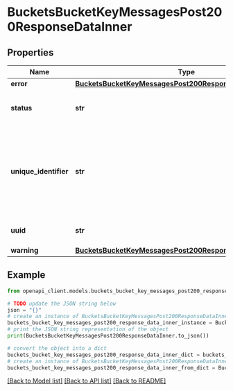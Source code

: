 # BucketsBucketKeyMessagesPost200ResponseDataInner


## Properties

Name | Type | Description | Notes
------------ | ------------- | ------------- | -------------
**error** | [**BucketsBucketKeyMessagesPost200ResponseDataInnerError**](BucketsBucketKeyMessagesPost200ResponseDataInnerError.md) |  | [optional] 
**status** | **str** | One of the following: success, error, or warning. | [optional] 
**unique_identifier** | **str** | If the message had a unique_identifier, it will be returned in this field, to help match the responses to the messages that were submitted. | [optional] 
**uuid** | **str** | This message&#39;s Runscope-generated ID. | [optional] 
**warning** | [**BucketsBucketKeyMessagesPost200ResponseDataInnerWarning**](BucketsBucketKeyMessagesPost200ResponseDataInnerWarning.md) |  | [optional] 

## Example

```python
from openapi_client.models.buckets_bucket_key_messages_post200_response_data_inner import BucketsBucketKeyMessagesPost200ResponseDataInner

# TODO update the JSON string below
json = "{}"
# create an instance of BucketsBucketKeyMessagesPost200ResponseDataInner from a JSON string
buckets_bucket_key_messages_post200_response_data_inner_instance = BucketsBucketKeyMessagesPost200ResponseDataInner.from_json(json)
# print the JSON string representation of the object
print(BucketsBucketKeyMessagesPost200ResponseDataInner.to_json())

# convert the object into a dict
buckets_bucket_key_messages_post200_response_data_inner_dict = buckets_bucket_key_messages_post200_response_data_inner_instance.to_dict()
# create an instance of BucketsBucketKeyMessagesPost200ResponseDataInner from a dict
buckets_bucket_key_messages_post200_response_data_inner_from_dict = BucketsBucketKeyMessagesPost200ResponseDataInner.from_dict(buckets_bucket_key_messages_post200_response_data_inner_dict)
```
[[Back to Model list]](../README.md#documentation-for-models) [[Back to API list]](../README.md#documentation-for-api-endpoints) [[Back to README]](../README.md)


